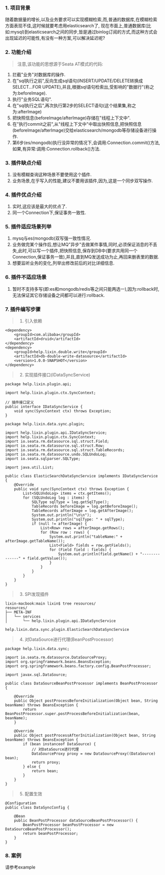 ### 1. 项目背景

随着数据量的增长,以及业务要求可以实现模糊检索,而,普通的数据库,在模糊检索方面表现不佳,这时候就要考虑用elasticsearch了,
现在市面上,普通数据库(比如:mysql)到elasticsearch之间的同步,皆是通过binlog订阅的方式,而这种方式会出现延迟的可能性,有没有一种方案,可以解决延迟呢?

### 2. 功能介绍
> 注意,该功能的思想源于Seata AT模式的代码:

1) 拦截"业务"对数据库的操作.
2) 在"sql执行之前",反向生成sql语句(INSERT/UPDATE/DELETE转换成SELECT...FOR UPDATE),并且,根据sql语句检索出,受影响的"数据行"(称之为:beforeImage).
3) 执行"业务SQL语句".
4) 在"sql执行之后",再次执行第2步的SELECT语句(这个结果集,称之为:afterImage)
5) 把快照信息(beforeImage/afterImage)存储在"线程上下文中".
6) 在"执行commit之前",从"线程上下文中"中取出快照信息,把快照信息(beforeImage/afterImage)交给elasticsearch/mongodb等存储设备进行操作. 
7) 第6步(es/mongodb)执行没异常的情况下,会调用:Connection.commit()方法,如果,有异常:调用:Connection.rollback()方法.

### 3. 插件缺点介绍

1) 没有模糊查询这种场景不要使用这个插件.
2) 业务场景,在乎写入的性能,建议不要用该插件,因为,这是一个同步双写操作. 

### 4. 插件优点介绍
1) 实时,这应该是最大的优点了.
2) 同一个Connection下,保证事务一致性.  

### 5. 插件适应场景列举
1) mysq与es(mongodb)双写强一致性情况.    
2) 业务做完某个操作后,想让MQ"异步"去做某件事情,同时,必须保证消息的不丢失,此时,可以写一个插件,把快照信息,保存到DB中(要求共用同一个Connection,保证事务一致),并且,直到MQ发送成功为止,再回来删表里的数据.       
3) 想要监听业务的变化,列举出修改前后的对比详细信息.   

### 6. 插件不适应场景
1) 暂时不支持多写(即:es和mongodb/redis等之间只能两选一),因为:rollback时,无法保证其它存储设备之间都可以进行:rollback. 

### 7. 插件编写步骤
> 1) 引入依赖

```
<dependency>
    <groupId>com.alibaba</groupId>
    <artifactId>druid</artifactId>
</dependency>
<dependency>
    <groupId>help.lixin.double.write</groupId>
    <artifactId>db-double-write-datasource</artifactId>
    <version>1.0.0-SNAPSHOT</version>
</dependency>
```

> 2) 实现插件接口(IDataSyncService)

```
package help.lixin.plugin.api;

import help.lixin.plugin.ctx.SyncContext;

// 插件接口定义
public interface IDataSyncService {
    void sync(SyncContext ctx) throws Exception;
}
```

```
package help.lixin.data.sync.plugin;

import help.lixin.plugin.api.IDataSyncService;
import help.lixin.plugin.ctx.SyncContext;
import io.seata.rm.datasource.sql.struct.Field;
import io.seata.rm.datasource.sql.struct.Row;
import io.seata.rm.datasource.sql.struct.TableRecords;
import io.seata.rm.datasource.undo.SQLUndoLog;
import io.seata.sqlparser.SQLType;

import java.util.List;

public class ElasticSearchDataSyncService implements IDataSyncService {
    @Override
    public void sync(SyncContext ctx) throws Exception {
        List<SQLUndoLog> items = ctx.getItems();
        for (SQLUndoLog log : items) {
            SQLType sqlType = log.getSqlType();
            TableRecords beforeImage = log.getBeforeImage();
            TableRecords afterImage = log.getAfterImage();
            System.out.println("\n\n");
            System.out.println("sqlType: " + sqlType);
            if (null != afterImage) {
                List<Row> rows = afterImage.getRows();
                for (Row row : rows) {
                    System.out.println("tableName:" + afterImage.getTableName());
                    List<Field> fields = row.getFields();
                    for (Field field : fields) {
                        System.out.println(field.getName() + "--------------" + field.getValue());
                    }
                }
            }
        }
    }
}
```

> 3) SPI发现插件

```
lixin-macbook:main lixin$ tree resources/
resources/
├── META-INF
│   └── services
│       └── help.lixin.plugin.api.IDataSyncService
```

```
help.lixin.data.sync.plugin.ElasticSearchDataSyncService
```

> 4) 对DataSource进行代理(BeanPostProcessor)

```
package help.lixin.data.sync;

import io.seata.rm.datasource.DataSourceProxy;
import org.springframework.beans.BeansException;
import org.springframework.beans.factory.config.BeanPostProcessor;

import javax.sql.DataSource;

public class DataSourceBeanPostProcessor implements BeanPostProcessor {

    @Override
    public Object postProcessBeforeInitialization(Object bean, String beanName) throws BeansException {
        return BeanPostProcessor.super.postProcessBeforeInitialization(bean, beanName);
    }

    @Override
    public Object postProcessAfterInitialization(Object bean, String beanName) throws BeansException {
        if (bean instanceof DataSource) {
            // 对DataSource进行代理
            DataSourceProxy proxy = new DataSourceProxy((DataSource) bean);
            return proxy;
        } else {
            return bean;
        }
    }
}
```

> 5) 配置生效

```
@Configuration
public class DataSyncConfig {

    @Bean
    public BeanPostProcessor dataSourceBeanPostProcessor() {
        BeanPostProcessor beanPostProcessor = new DataSourceBeanPostProcessor();
        return beanPostProcessor;
    }
}
```

### 8. 案例
请参考example
